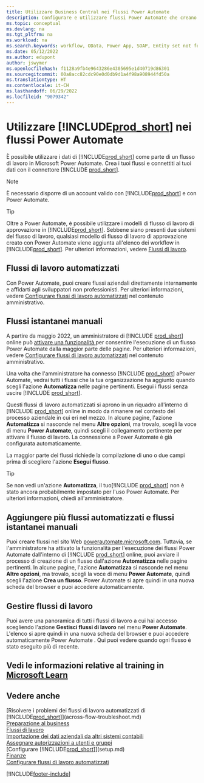 ```yaml
---
title: Utilizzare Business Central nei flussi Power Automate
description: Configurare e utilizzare flussi Power Automate che creano o modificano i dati di Business Central.
ms.topic: conceptual
ms.devlang: na
ms.tgt_pltfrm: na
ms.workload: na
ms.search.keywords: workflow, OData, Power App, SOAP, Entity set not found, workflowWebhookSubscriptions
ms.date: 05/12/2022
ms.author: edupont
author: jswymer
ms.openlocfilehash: f1128a9fb4e9643286e4305695e1d40719d86301
ms.sourcegitcommit: 00a8acc82cdc90e0d0db9d1a4f98a908944fd50a
ms.translationtype: HT
ms.contentlocale: it-CH
ms.lasthandoff: 06/29/2022
ms.locfileid: "9079342"
---
```

# <a name="use-prod_short-in-power-automate-flows"></a>Utilizzare [!INCLUDE[prod_short](includes/prod_short.md)] nei flussi Power Automate

È possibile utilizzare i dati di [!INCLUDE[prod_short](includes/prod_short.md)] come parte di un flusso di lavoro in Microsoft Power Automate. Crea i tuoi flussi e connettiti ai tuoi dati con il connettore [!INCLUDE [prod_short](includes/prod_short.md)].  

> [!NOTE]  
> È necessario disporre di un account valido con [!INCLUDE[prod_short](includes/prod_short.md)] e con Power Automate.  

> [!TIP]
> Oltre a Power Automate, è possibile utilizzare i modelli di flusso di lavoro di approvazione in [!INCLUDE[prod_short](includes/prod_short.md)]. Sebbene siano presenti due sistemi del flusso di lavoro, qualsiasi modello di flusso di lavoro di approvazione creato con Power Automate viene aggiunta all'elenco dei workflow in [!INCLUDE[prod_short](includes/prod_short.md)]. Per ulteriori informazioni, vedere [Flussi di lavoro](across-workflow.md).  

## <a name="automated-workflows"></a>Flussi di lavoro automatizzati

Con Power Automate, puoi creare flussi aziendali direttamente internamente e affidarti agli sviluppatori non professionisti. Per ulteriori informazioni, vedere [Configurare flussi di lavoro automatizzati](/dynamics365/business-central/dev-itpro/powerplatform/automate-workflows) nel contenuto amministrativo.  

## <a name="manual-instant-flows"></a>Flussi istantanei manuali

A partire da maggio 2022, un amministratore di [!INCLUDE [prod_short](includes/prod_short.md)] online può [attivare una funzionalità ](admin-feature-management.md) per consentire l'esecuzione di un flusso Power Automate dalla maggior parte delle pagine. Per ulteriori informazioni, vedere [Configurare flussi di lavoro automatizzati](/dynamics365/business-central/dev-itpro/powerplatform/automate-workflows) nel contenuto amministrativo.  

Una volta che l'amministratore ha connesso [!INCLUDE [prod_short](includes/prod_short.md)] aPower Automate, vedrai tutti i flussi che la tua organizzazione ha aggiunto quando scegli l'azione **Automatizza** nelle pagine pertinenti. Esegui i flussi senza uscire [!INCLUDE [prod_short](includes/prod_short.md)].  

Questi flussi di lavoro automatizzati si aprono in un riquadro all'interno di [!INCLUDE [prod_short](includes/prod_short.md)] online in modo da rimanere nel contesto del processo aziendale in cui eri nel mezzo. In alcune pagine, l'azione **Automatizza** si nasconde nel menu **Altre opzioni**, ma trovalo, scegli la voce di menu **Power Automate**, quindi scegli il collegamento pertinente per attivare il flusso di lavoro. La connessione a Power Automate è già configurata automaticamente.  

La maggior parte dei flussi richiede la compilazione di uno o due campi prima di scegliere l'azione **Esegui flusso**.  

> [!TIP]
> Se non vedi un'azione **Automatizza**, il tuo[!INCLUDE [prod_short](includes/prod_short.md)] non è stato ancora probabilmente impostato per l'uso Power Automate. Per ulteriori informazioni, chiedi all'amministratore.

## <a name="add-more-automated-flows-and-manual-instant-flows"></a>Aggiungere più flussi automatizzati e flussi istantanei manuali

Puoi creare flussi nel sito Web [powerautomate.microsoft.com](https://powerautomate.microsoft.com). Tuttavia, se l'amministratore ha attivato la funzionalità per l'esecuzione dei flussi Power Automate dall'interno di [!INCLUDE [prod_short](includes/prod_short.md)] online, puoi avviare il processo di creazione di un flusso dall'azione **Automatizza** nelle pagine pertinenti. In alcune pagine, l'azione **Automatizza** si nasconde nel menu **Altre opzioni**, ma trovalo, scegli la voce di menu **Power Automate**, quindi scegli l'azione **Crea un flusso**. Power Automate si apre quindi in una nuova scheda del browser e puoi accedere automaticamente.

## <a name="manage-workflows"></a>Gestire flussi di lavoro

Puoi avere una panoramica di tutti i flussi di lavoro a cui hai accesso scegliendo l'azione **Gestisci flussi di lavoro** nel menu **Power Automate**. L'elenco si apre quindi in una nuova scheda del browser e puoi accedere automaticamente Power Automate . Qui puoi vedere quando ogni flusso è stato eseguito più di recente.  

## <a name="see-related-training-at-microsoft-learn"></a>Vedi le informazioni relative al training in [Microsoft Learn](/learn/modules/use-power-automate/)

## <a name="see-also"></a>Vedere anche

[Risolvere i problemi dei flussi di lavoro automatizzati di [!INCLUDE[prod_short](includes/prod_short.md)]](across-flow-troubleshoot.md)  
[Preparazione al business](ui-get-ready-business.md)  
[Flussi di lavoro](across-workflow.md)  
[Importazione dei dati aziendali da altri sistemi contabili](across-import-data-configuration-packages.md)  
[Assegnare autorizzazioni a utenti e gruppi](ui-define-granular-permissions.md)  
[Configurare [!INCLUDE[prod_short](includes/prod_short.md)]](setup.md)  
[Finanze](finance.md)  
[Configurare flussi di lavoro automatizzati](/dynamics365/business-central/dev-itpro/powerplatform/automate-workflows)  

[!INCLUDE[footer-include](includes/footer-banner.md)]